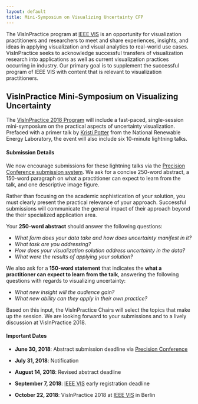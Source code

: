 ```yaml
---
layout: default
title: Mini-Symposium on Visualizing Uncertainty CFP
---
```


The VisInPractice program at [IEEE VIS](http://ieeevis.org) is an opportunity for visualization practitioners and researchers to meet and share experiences, insights, and ideas in applying visualization and visual analytics to real-world use cases. VisInPractice seeks to acknowledge successful transfers of visualization research into applications as well as current visualization practices occurring in industry. Our primary goal is to supplement the successful program of IEEE VIS with content that is relevant to visualization practitioners. 

## VisInPractice Mini-Symposium on Visualizing Uncertainty

The [VisInPractice 2018 Program](program.html) will include a fast-paced, single-session mini-symposium on the practical aspects of uncertainty visualization. Prefaced with a primer talk by [Kristi Potter](https://www.nrel.gov/research/kristi-potter.html) from the National Renewable Energy Laboratory, the event will also include six 10-minute lightning talks. 
   
#### Submission Details

We now encourage submissions for these lightning talks via the [Precision Conference submission system](https://new.precisionconference.com/submissions). We ask for a concise 250-word abstract, a 150-word paragraph on what a practitioner can expect to learn from the talk, and one descriptive image figure. 

Rather than focusing on the academic sophistication of your solution, you must clearly present the practical relevance of your approach. Successful submissions will communicate the general impact of their approach beyond the their specialized application area. 

Your **250-word abstract** should answer the following questions:
- *What form does your data take and how does uncertainty manifest in it?*
- *What task are you addressing?*
- *How does your visualization solution address uncertainty in the data?*
- *What were the results of applying your solution?*

<!-- - How did it affect your results?
- How did your approach affect the previously used analysis process and its outcome?
- What did your users have to say?
- What would you do differently and what would you carry over the next time you face a similar situation? -->

We also ask for a **150-word statement** that indicates the **what a practitioner can expect to learn from the talk**, answering the following questions with regards to visualizing uncertainty: 
- *What new insight will the audience gain?*
- *What new ability can they apply in their own practice?*

Based on this input, the VisInPractice Chairs will select the topics that make up the session. We are looking forward to your submissions and to a lively discussion at VisInPractice 2018.

#### Important Dates

- **June 30, 2018**: Abstract submission deadline via [Precision Conference](https://new.precisionconference.com/submissions)

- **July 31, 2018**: Notification 

- **August 14, 2018**: Revised abstract deadline

- **September 7, 2018**: [IEEE VIS](http://ieeevis.org) early registration deadline

- **October 22, 2018**: VisInPractice 2018 at [IEEE VIS](http://ieeevis.org) in Berlin
